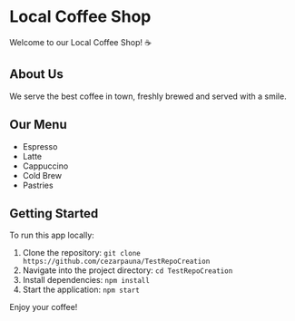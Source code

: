 # Local Coffee Shop

Welcome to our Local Coffee Shop! ☕️

## About Us
We serve the best coffee in town, freshly brewed and served with a smile. 

## Our Menu
- Espresso  
- Latte  
- Cappuccino  
- Cold Brew  
- Pastries  

## Getting Started
To run this app locally:
1. Clone the repository: `git clone https://github.com/cezarpauna/TestRepoCreation`
2. Navigate into the project directory: `cd TestRepoCreation`
3. Install dependencies: `npm install`
4. Start the application: `npm start`

Enjoy your coffee!